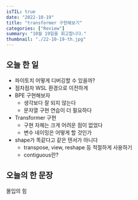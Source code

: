 ```yaml
---
isTIL: true
date: "2022-10-19"
title: "transformer 구현해보기"
categories: ["Review"]
summary: "10월 19일을 회고합니다."
thumbnail: "./22-10-19-th.jpg"
---
```



## 오늘 한 일
- 파이토치 어떻게 디버깅할 수 있을까?
- 점차점차 WSL 환경으로 이전하게
- BPE 구현해보자
  - 생각보다 잘 되지 않는다
  - 문자열 구현 연습이 더 필요하다
- Transformer 구현
  - 구현 자체는 크게 어려운 점이 없었다
  - 변수 네이밍은 어떻게 할 것인가
- shape가 똑같다고 같은 텐서가 아니다
  - transpose, view, reshape 등 적절하게 사용하기
  - contiguous란?



## 오늘의 한 문장
몰입의 힘